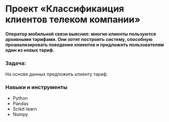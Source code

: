 # Проект «Классификаиция клиентов телеком компании»
#### Оператор мобильной связи выяснил: многие клиенты пользуются архивными тарифами. Они хотят построить систему, способную проанализировать поведение клиентов и предложить пользователям один из новых тариф.

### Задача: 
  На основе данных предложить клиенту тариф.

### Навыки и инструменты
 * Python
 * Pandas
 * Scikit-learn
 * Numpy
